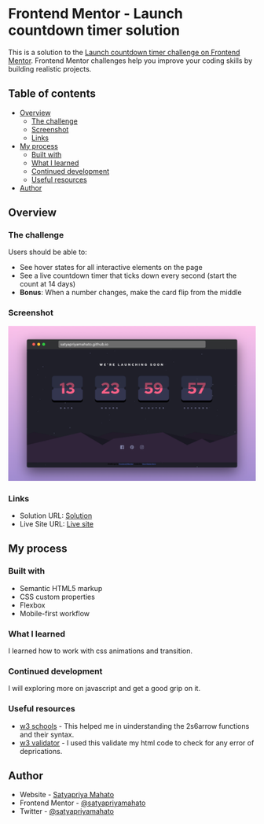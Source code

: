 # Frontend Mentor - Launch countdown timer solution

This is a solution to the [Launch countdown timer challenge on Frontend Mentor](https://www.frontendmentor.io/challenges/launch-countdown-timer-N0XkGfyz-). Frontend Mentor challenges help you improve your coding skills by building realistic projects. 

## Table of contents

- [Overview](#overview)
  - [The challenge](#the-challenge)
  - [Screenshot](#screenshot)
  - [Links](#links)
- [My process](#my-process)
  - [Built with](#built-with)
  - [What I learned](#what-i-learned)
  - [Continued development](#continued-development)
  - [Useful resources](#useful-resources)
- [Author](#author)


## Overview

### The challenge

Users should be able to:

- See hover states for all interactive elements on the page
- See a live countdown timer that ticks down every second (start the count at 14 days)
- **Bonus**: When a number changes, make the card flip from the middle

### Screenshot

![](./images/screenshot.jpg)

### Links

- Solution URL: [Solution](https://github.com/SatyapriyaMahato/launch-countdown-timer)
- Live Site URL: [Live site](https://satyapriyamahato.github.io/launch-countdown-timer/)

## My process

### Built with
- Semantic HTML5 markup
- CSS custom properties
- Flexbox
- Mobile-first workflow


### What I learned
I learned how to work with css animations and transition. 

### Continued development
I will exploring more on javascript and get a good grip on it.

### Useful resources
- [w3 schools](https://www.w3schools.com/) - This helped me in uinderstanding the 2s6arrow  functions and their syntax.
- [w3 validator](https://validator.w3.org/) - I used this validate my html code to check for any error of deprications.

## Author

- Website - [Satyapriya Mahato](https://satyapriyamahato.github.io/Personal-Site/)
- Frontend Mentor - [@satyapriyamahato](https://www.frontendmentor.io/profile/SatyapriyaMahato)
- Twitter - [@satyapriyamahato](https://www.twitter.com/satyapriyamahto)
